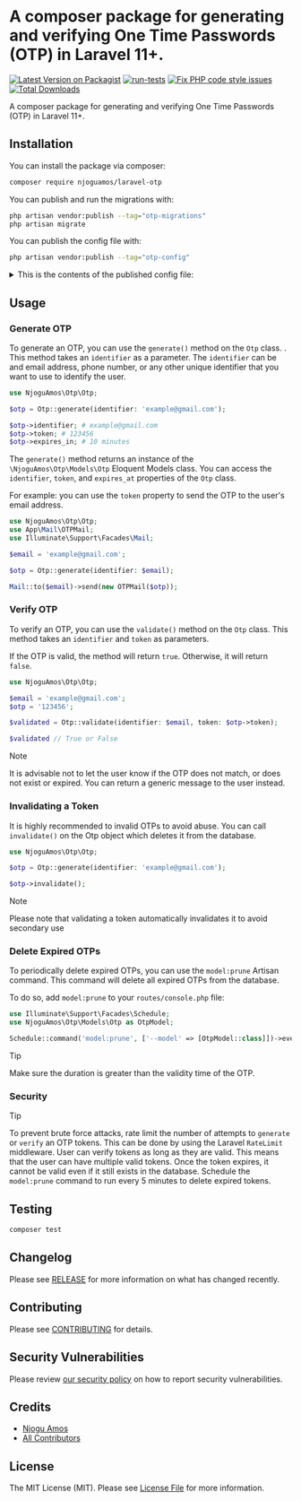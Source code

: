 # A composer package for generating and verifying One Time Passwords (OTP) in Laravel 11+.

[![Latest Version on Packagist](https://img.shields.io/packagist/v/njoguamos/laravel-otp.svg?style=flat-square)](https://packagist.org/packages/njoguamos/laravel-otp)
[![run-tests](https://github.com/njoguamos/laravel-otp/actions/workflows/run-tests.yml/badge.svg)](https://github.com/njoguamos/laravel-otp/actions/workflows/run-tests.yml)
[![Fix PHP code style issues](https://github.com/njoguamos/laravel-otp/actions/workflows/fix-php-code-style-issues.yml/badge.svg)](https://github.com/njoguamos/laravel-otp/actions/workflows/fix-php-code-style-issues.yml)
[![Total Downloads](https://img.shields.io/packagist/dt/njoguamos/laravel-otp.svg?style=flat-square)](https://packagist.org/packages/njoguamos/laravel-otp)

A composer package for generating and verifying One Time Passwords (OTP) in Laravel 11+.

## Installation

You can install the package via composer:

```bash
composer require njoguamos/laravel-otp
```

You can publish and run the migrations with:

```bash
php artisan vendor:publish --tag="otp-migrations"
php artisan migrate
```

You can publish the config file with:

```bash
php artisan vendor:publish --tag="otp-config"
```

<details>

<summary>This is the contents of the published config file:</summary>

```php
return [

    /*
    |--------------------------------------------------------------------------
    |  OTP Length
    |--------------------------------------------------------------------------
    |
    | This is the length of the generated OTP token. By default it is set to
    | 6 digits. The length of the OTP must be at least 4 digits to ensure
    | that the OTP is not easily guessable
    |
    */

    'length' => env(key: 'OPT_LENGTH', default: 6),

    /*
    |--------------------------------------------------------------------------
    | OTP Validity time by minutes
    |--------------------------------------------------------------------------
    |
    | This is the validity time of the generated OTP token. By default it is
    | set to 10 minutes. This means that the OTP will be valid for 10 minutes
    | after it is generated. You can change this value to suit your needs.
    |
    */

    'validity' => env(key: 'OTP_VALIDITY', default: 10),

    /*
    |--------------------------------------------------------------------------
    | Digits Only
    |-------------------------------------------------------------------------
    |
    | When set to true, the generated OTP will only contain digits. When set
    | to false, the generated OTP will contain both digits and alphanumeric
    | characters which makes it more difficult to guess the OTP.
    |
    */

    'digits_only' => env(key: 'OTP_DIGITS_ONLY', default: true),
];

```
</details>

## Usage

### Generate OTP

To generate an OTP, you can use the `generate()` method on the `Otp` class. . This method takes an `identifier` as a parameter. The `identifier` can be and email address, phone number, or any other unique identifier that you want to use to identify the user.

```php
use NjoguAmos\Otp\Otp;

$otp = Otp::generate(identifier: 'example@gmail.com');

$otp->identifier; # example@gmail.com
$otp->token; # 123456
$otp->expires_in; # 10 minutes
```

The `generate()` method returns an instance of the `\NjoguAmos\Otp\Models\Otp` Eloquent Models class. You can access the `identifier`, `token`, and `expires_at` properties of the `Otp` class. 

For example: you can use the `token` property to send the OTP to the user's email address.

```php
use NjoguAmos\Otp\Otp;
use App\Mail\OTPMail;
use Illuminate\Support\Facades\Mail;

$email = 'example@gmail.com';

$otp = Otp::generate(identifier: $email);

Mail::to($email)->send(new OTPMail($otp));
```

### Verify OTP

To verify an OTP, you can use the `validate()` method on the `Otp` class. This method takes an `identifier` and `token` as parameters. 

If the OTP is valid, the method will return `true`. Otherwise, it will return `false`.

```php
use NjoguAmos\Otp\Otp;

$email = 'example@gmail.com';
$otp = '123456';

$validated = Otp::validate(identifier: $email, token: $otp->token);

$validated // True or False
```

> [!NOTE]
> It is advisable not to let the user know if the OTP does not match, or does not exist or expired. 
> You can return a generic message to the user instead.

### Invalidating a Token

It is highly recommended to invalid OTPs to avoid abuse. You can call `invalidate()` on the Otp object which deletes it from the database.

```php
use NjoguAmos\Otp\Otp;

$otp = Otp::generate(identifier: 'example@gmail.com');

$otp->invalidate();
```

> [!NOTE]
> Please note that validating a token automatically invalidates it to avoid secondary use

### Delete Expired OTPs

To periodically delete expired OTPs, you can use the `model:prune` Artisan command. This command will delete all expired OTPs from the database.

To do so, add `model:prune` to your `routes/console.php` file:

```php
use Illuminate\Support\Facades\Schedule;
use NjoguAmos\Otp\Models\Otp as OtpModel;

Schedule::command('model:prune', ['--model' => [OtpModel::class]])->everyFiveMinutes();

````
> [!TIP]
> Make sure the duration is greater than the validity time of the OTP.

### Security

> [!TIP]
> To prevent brute force attacks, rate limit the number of attempts to `generate` or `verify` an OTP tokens. This can be done by using the Laravel `RateLimit` middleware.
> User can verify tokens as long as they are valid. This means that the user can have multiple valid tokens. 
> Once the token expires, it cannot be valid even if it still exists in the database.
> Schedule the `model:prune` command to run every 5 minutes to delete expired tokens.


## Testing

```bash
composer test
```

## Changelog

Please see [RELEASE](https://github.com/njoguamos/laravel-otp/releases) for more information on what has changed recently.

## Contributing

Please see [CONTRIBUTING](CONTRIBUTING.md) for details.

## Security Vulnerabilities

Please review [our security policy](../../security/policy) on how to report security vulnerabilities.

## Credits

- [Njogu Amos](https://github.com/njoguamos)
- [All Contributors](../../contributors)

## License

The MIT License (MIT). Please see [License File](LICENSE.md) for more information.
